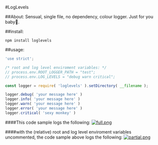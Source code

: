 #LogLevels

##About:
Sensual, single file, no dependency, colour logger. Just for you baby🐬.

##install:

```
npm install loglevels
```

##usage:

```.js
'use strict';

/* root and log level enviroment variables: */
// process.env.ROOT_LOGGER_PATH = "test";
// process.env.LOG_LEVELS = "debug warn critical";

const logger = require( 'loglevels' ).setDirectory( __filename );

logger.debug( 'your message here' )
logger.info( 'your message here' )
logger.warn( 'your message here' )
logger.error( 'your message here' )
logger.critical( 'sexy monkey' )

```

####This code sample logs the following:
[![full.png](https://s4.postimg.org/ouj6m9yz1/full.png)](https://postimg.org/image/sqwii9jyh/)


####with the (relative) root and log level enviroment variables uncommented, the code sample above logs the following:
[![partial.png](https://s12.postimg.org/o3kp7pikd/partial.png)](https://postimg.org/image/mbrqcsz7d/)
